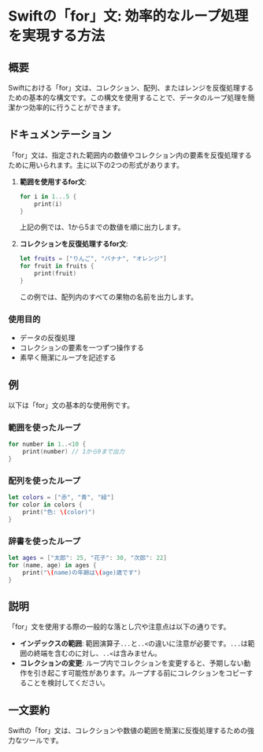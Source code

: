<!--
Meta Description: # Swiftの「for」文: 効率的なループ処理を実現する方法 ## 概要 Swiftにおける「for」文は、コレクション、配列、またはレンジを反復処理するための基本的な構文です。この構文を使用することで、データのループ処理を簡潔かつ効率的に行うことができます。 ## ドキュメンテーション 「fo...
Meta Keywords: swift, print, let, swiftの, fruits
-->

# Swiftの「for」文: 効率的なループ処理を実現する方法

## 概要
Swiftにおける「for」文は、コレクション、配列、またはレンジを反復処理するための基本的な構文です。この構文を使用することで、データのループ処理を簡潔かつ効率的に行うことができます。

## ドキュメンテーション
「for」文は、指定された範囲内の数値やコレクション内の要素を反復処理するために用いられます。主に以下の2つの形式があります。

1. **範囲を使用するfor文**:
   ```swift
   for i in 1...5 {
       print(i)
   }
   ```
   上記の例では、1から5までの数値を順に出力します。

2. **コレクションを反復処理するfor文**:
   ```swift
   let fruits = ["りんご", "バナナ", "オレンジ"]
   for fruit in fruits {
       print(fruit)
   }
   ```
   この例では、配列内のすべての果物の名前を出力します。

### 使用目的
- データの反復処理
- コレクションの要素を一つずつ操作する
- 素早く簡潔にループを記述する

## 例
以下は「for」文の基本的な使用例です。

### 範囲を使ったループ
```swift
for number in 1..<10 {
    print(number) // 1から9まで出力
}
```

### 配列を使ったループ
```swift
let colors = ["赤", "青", "緑"]
for color in colors {
    print("色: \(color)")
}
```

### 辞書を使ったループ
```swift
let ages = ["太郎": 25, "花子": 30, "次郎": 22]
for (name, age) in ages {
    print("\(name)の年齢は\(age)歳です")
}
```

## 説明
「for」文を使用する際の一般的な落とし穴や注意点は以下の通りです。

- **インデックスの範囲**: 範囲演算子`...`と`..<`の違いに注意が必要です。`...`は範囲の終端を含むのに対し、`..<`は含みません。
- **コレクションの変更**: ループ内でコレクションを変更すると、予期しない動作を引き起こす可能性があります。ループする前にコレクションをコピーすることを検討してください。

## 一文要約
Swiftの「for」文は、コレクションや数値の範囲を簡潔に反復処理するための強力なツールです。